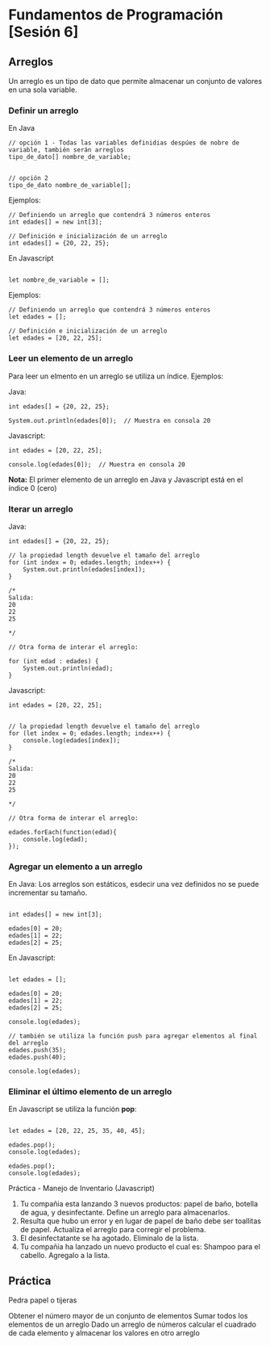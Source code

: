  # Fundamentos de Programación [Sesión 6]

## Arreglos
Un arreglo es un tipo de dato que permite almacenar un conjunto de valores en una sola variable.

### Definir un arreglo

En Java

```
// opción 1 - Todas las variables definidias despúes de nobre de variable, también serán arreglos
tipo_de_dato[] nombre_de_variable;


// opción 2
tipo_de_dato nombre_de_variable[];

```

Ejemplos:

```
// Definiendo un arreglo que contendrá 3 números enteros
int edades[] = new int[3];

// Definición e inicialización de un arreglo
int edades[] = {20, 22, 25};

```


En Javascript

```

let nombre_de_variable = [];

```

Ejemplos:

```
// Definiendo un arreglo que contendrá 3 números enteros
let edades = [];

// Definición e inicialización de un arreglo
let edades = [20, 22, 25];

```


### Leer un elemento de un arreglo
Para leer un elmento en un arreglo se utiliza un índice. Ejemplos:

Java:

```
int edades[] = {20, 22, 25};

System.out.println(edades[0]);  // Muestra en consola 20

```

Javascript:

```
int edades = [20, 22, 25];

console.log(edades[0]);  // Muestra en consola 20

```

**Nota:** El primer elemento de un arreglo en Java y Javascript está en el índice 0 (cero)


### Iterar un arreglo

Java:

```
int edades[] = {20, 22, 25};

// la propiedad length devuelve el tamaño del arreglo
for (int index = 0; edades.length; index++) {
	System.out.println(edades[index]);
}

/*
Salida:
20
22
25

*/

// Otra forma de interar el arreglo:

for (int edad : edades) {
	System.out.println(edad);
}

```

Javascript:

```
int edades = [20, 22, 25];


// la propiedad length devuelve el tamaño del arreglo
for (let index = 0; edades.length; index++) {
	console.log(edades[index]);
}

/*
Salida:
20
22
25

*/

// Otra forma de interar el arreglo:

edades.forEach(function(edad){
	console.log(edad);
});

```


### Agregar un elemento a un arreglo

En Java:
Los arreglos son estáticos, esdecir una vez definidos no se puede incrementar su tamaño.

```

int edades[] = new int[3];

edades[0] = 20;
edades[1] = 22;
edades[2] = 25;

```

En Javascript:

```

let edades = [];

edades[0] = 20;
edades[1] = 22;
edades[2] = 25;

console.log(edades);

// también se utiliza la función push para agregar elementos al final del arreglo
edades.push(35);
edades.push(40);

console.log(edades);

```

### Eliminar el último elemento de un arreglo


En Javascript se utiliza la función **pop**:

```

let edades = [20, 22, 25, 35, 40, 45];

edades.pop();
console.log(edades);

edades.pop();
console.log(edades);

```



Práctica - Manejo de Inventario (Javascript)

1. Tu compañia esta lanzando 3 nuevos productos: papel de baño, botella de agua, y desinfectante. Define un arreglo para almacenarlos.
2. Resulta que hubo un error y en lugar de papel de baño debe ser toallitas de papel. Actualiza el arreglo para corregir el problema.
3. El desinfectatante se ha agotado. Eliminalo de la lista.
4. Tu compañia ha lanzado un nuevo producto el cual es: Shampoo para el cabello. Agregalo a la lista.


## Práctica

Pedra papel o tijeras

Obtener el número mayor de un conjunto de elementos
Sumar todos los elementos de un arreglo
Dado un arreglo de números calcular el cuadrado de cada elemento y almacenar los valores en otro arreglo










